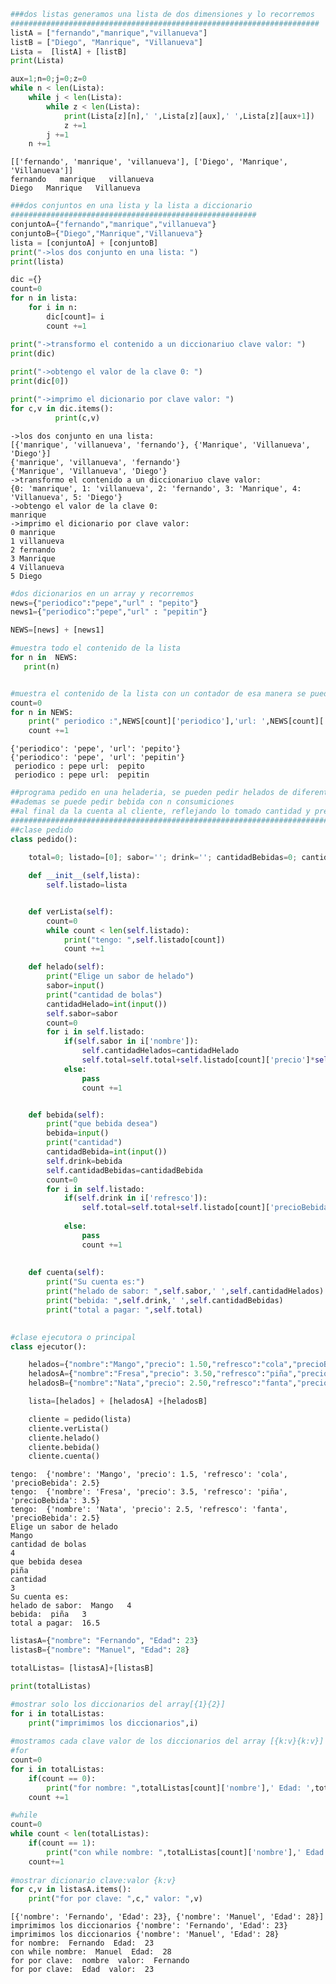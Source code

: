 

```python
###dos listas generamos una lista de dos dimensiones y lo recorremos
#####################################################################
listA = ["fernando","manrique","villanueva"]
listB = ["Diego", "Manrique", "Villanueva"]
Lista =  [listA] + [listB]
print(Lista)

aux=1;n=0;j=0;z=0
while n < len(Lista):
    while j < len(Lista):
        while z < len(Lista):
            print(Lista[z][n],' ',Lista[z][aux],' ',Lista[z][aux+1])
            z +=1
        j +=1
    n +=1
```

    [['fernando', 'manrique', 'villanueva'], ['Diego', 'Manrique', 'Villanueva']]
    fernando   manrique   villanueva
    Diego   Manrique   Villanueva



```python
###dos conjuntos en una lista y la lista a diccionario
#######################################################
conjuntoA={"fernando","manrique","villanueva"}
conjuntoB={"Diego","Manrique","Villanueva"}
lista = [conjuntoA] + [conjuntoB]
print("->los dos conjunto en una lista: ")
print(lista)

dic ={}
count=0
for n in lista:
    for i in n:
        dic[count]= i
        count +=1

print("->transformo el contenido a un diccionariuo clave valor: ")
print(dic)
      
print("->obtengo el valor de la clave 0: ")
print(dic[0])  

print("->imprimo el dicionario por clave valor: ")
for c,v in dic.items():
          print(c,v)
```

    ->los dos conjunto en una lista: 
    [{'manrique', 'villanueva', 'fernando'}, {'Manrique', 'Villanueva', 'Diego'}]
    {'manrique', 'villanueva', 'fernando'}
    {'Manrique', 'Villanueva', 'Diego'}
    ->transformo el contenido a un diccionariuo clave valor: 
    {0: 'manrique', 1: 'villanueva', 2: 'fernando', 3: 'Manrique', 4: 'Villanueva', 5: 'Diego'}
    ->obtengo el valor de la clave 0: 
    manrique
    ->imprimo el dicionario por clave valor: 
    0 manrique
    1 villanueva
    2 fernando
    3 Manrique
    4 Villanueva
    5 Diego



```python
#dos dicionarios en un array y recorremos
news={"periodico":"pepe","url" : "pepito"}
news1={"periodico":"pepe","url" : "pepitin"}

NEWS=[news] + [news1]

#muestra todo el contenido de la lista
for n in  NEWS:
   print(n)  


#muestra el contenido de la lista con un contador de esa manera se puede controlar
count=0
for n in NEWS:
    print(" periodico :",NEWS[count]['periodico'],'url: ',NEWS[count]['url'])
    count +=1
```

    {'periodico': 'pepe', 'url': 'pepito'}
    {'periodico': 'pepe', 'url': 'pepitin'}
     periodico : pepe url:  pepito
     periodico : pepe url:  pepitin



```python
##programa pedido en una heladeria, se pueden pedir helados de diferentes sabor y n bolas
##ademas se puede pedir bebida con n consumiciones
##al final da la cuenta al cliente, reflejando lo tomado cantidad y precio
#########################################################################################
##clase pedido
class pedido(): 
    
    total=0; listado=[0]; sabor=''; drink=''; cantidadBebidas=0; cantidadHelados=0

    def __init__(self,lista):
        self.listado=lista


    def verLista(self):
        count=0
        while count < len(self.listado):
            print("tengo: ",self.listado[count])
            count +=1

    def helado(self):
        print("Elige un sabor de helado")
        sabor=input()
        print("cantidad de bolas")
        cantidadHelado=int(input())
        self.sabor=sabor
        count=0
        for i in self.listado:
            if(self.sabor in i['nombre']):
                self.cantidadHelados=cantidadHelado
                self.total=self.total+self.listado[count]['precio']*self.cantidadHelados
            else:
                pass
                count +=1


    def bebida(self):
        print("que bebida desea")
        bebida=input()
        print("cantidad")
        cantidadBebida=int(input())
        self.drink=bebida
        self.cantidadBebidas=cantidadBebida
        count=0
        for i in self.listado:
            if(self.drink in i['refresco']):
                self.total=self.total+self.listado[count]['precioBebida']*self.cantidadBebidas
                
            else:
                pass
                count +=1
 
        
    def cuenta(self):
        print("Su cuenta es:")
        print("helado de sabor: ",self.sabor,' ',self.cantidadHelados)
        print("bebida: ",self.drink,' ',self.cantidadBebidas)
        print("total a pagar: ",self.total)
    

#clase ejecutora o principal
class ejecutor():

    helados={"nombre":"Mango","precio": 1.50,"refresco":"cola","precioBebida" : 2.50}
    heladosA={"nombre":"Fresa","precio": 3.50,"refresco":"piña","precioBebida" : 3.50}
    heladosB={"nombre":"Nata","precio": 2.50,"refresco":"fanta","precioBebida" : 2.50}

    lista=[helados] + [heladosA] +[heladosB]

    cliente = pedido(lista)
    cliente.verLista()
    cliente.helado()
    cliente.bebida()
    cliente.cuenta()
```

    tengo:  {'nombre': 'Mango', 'precio': 1.5, 'refresco': 'cola', 'precioBebida': 2.5}
    tengo:  {'nombre': 'Fresa', 'precio': 3.5, 'refresco': 'piña', 'precioBebida': 3.5}
    tengo:  {'nombre': 'Nata', 'precio': 2.5, 'refresco': 'fanta', 'precioBebida': 2.5}
    Elige un sabor de helado
    Mango
    cantidad de bolas
    4
    que bebida desea
    piña
    cantidad
    3
    Su cuenta es:
    helado de sabor:  Mango   4
    bebida:  piña   3
    total a pagar:  16.5



```python
listasA={"nombre": "Fernando", "Edad": 23}
listasB={"nombre": "Manuel", "Edad": 28}

totalListas= [listasA]+[listasB]

print(totalListas)

#mostrar solo los diccionarios del array[{1}{2}]
for i in totalListas:
    print("imprimimos los diccionarios",i)
    
#mostramos cada clave valor de los diccionarios del array [{k:v}{k:v}]
#for
count=0
for i in totalListas:
    if(count == 0):
        print("for nombre: ",totalListas[count]['nombre'],' Edad: ',totalListas[count]['Edad'])
    count +=1

#while
count=0
while count < len(totalListas):
    if(count == 1):
        print("con while nombre: ",totalListas[count]['nombre'],' Edad: ',totalListas[count]['Edad'])
    count+=1
    
#mostrar dicionario clave:valor {k:v}
for c,v in listasA.items():
    print("for por clave: ",c," valor: ",v)
```

    [{'nombre': 'Fernando', 'Edad': 23}, {'nombre': 'Manuel', 'Edad': 28}]
    imprimimos los diccionarios {'nombre': 'Fernando', 'Edad': 23}
    imprimimos los diccionarios {'nombre': 'Manuel', 'Edad': 28}
    for nombre:  Fernando  Edad:  23
    con while nombre:  Manuel  Edad:  28
    for por clave:  nombre  valor:  Fernando
    for por clave:  Edad  valor:  23

